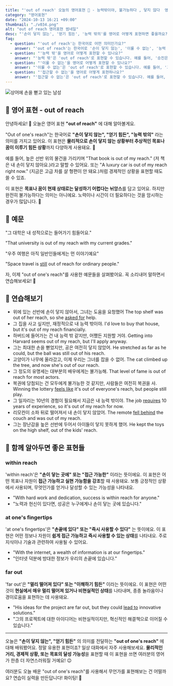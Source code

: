 ```yaml
---
title: "'out of reach' 오늘의 영어표현 🙌 - 능력밖이야, 불가능하다 , 닿지 않다  영어로"
category: "영어표현"
date: "2024-10-13 16:21 +09:00"
thumbnail: "./v034.png"
alt: "out of reach 영어표현 썸네일"
desc: "'손이 닿지 않는', '얻기 힘든', '능력 밖의'를 영어로 어떻게 표현하면 좋을까요? '그 대학은 내 성적으로는 들어가기 힘들어요.', '우주 여행은 아직 일반인에게는 먼 이야기예요.' 등을 영어로 표현하는 법을 배워봅시다. 다양한 예문을 통해서 연습하고 본인의 표현으로 만들어 보세요."
faq:
  - question: "'out of reach'는 한국어로 어떤 의미인가요?"
    answer: "'out of reach'는 한국어로 '손이 닿지 않는', '이룰 수 없는', '능력 밖' 등으로 번역될 수 있습니다. 어떤 것이나 목표가 실현 가능하지 않거나 도달할 수 없는 상태를 나타냅니다."
  - question: "'능력 밖'을 영어로 어떻게 표현할 수 있나요?"
    answer: "'능력 밖'은 'out of reach'로 표현할 수 있습니다. 예를 들어, '승진은 내 능력 밖이야.'는 'That promotion is totally out of my reach right now.'로 말할 수 있습니다."
  - question: "'이룰 수 없는'을 영어로 어떻게 표현할 수 있나요?"
    answer: "'이룰 수 없는'은 'out of reach'로 표현할 수 있습니다. 예를 들어, '그들의 사랑은 이룰 수 없는 것이었다'는 'Their love was out of their reach'로 말할 수 있습니다."
  - question: "'접근할 수 없는'을 영어로 어떻게 표현하나요?"
    answer: "'접근할 수 없는'은 'out of reach'로 표현할 수 있습니다. 예를 들어, '그 정보는 나에게 접근할 수 없는 것이었다'는 'That information was out of my reach'로 표현할 수 있습니다."
---
```


![상어에 손을 뻗고 있는 남성](./v034-1.jpg)

## 🌟 영어 표현 - out of reach

안녕하세요! 👋 오늘은 영어 표현 **"out of reach"** 에 대해 알아볼게요.

"Out of one's reach"는 한국어로 **"손이 닿지 않는", "얻기 힘든", "능력 밖의"** 라는 의미를 가지고 있어요. 이 표현은 **물리적으로 손이 닿지 않는 상황부터 추상적인 목표나 꿈이 이루기 힘든 상황**까지 다양하게 사용돼요. 🙌

예를 들어, 높은 선반 위의 물건을 가리키며 "That book is out of my reach." (저 책은 내 손이 닿지 않아요.)라고 말할 수 있어요. 또는 "A luxury car is out of my reach right now." (지금은 고급 차를 살 형편이 안 돼요.)처럼 경제적인 상황을 표현할 때도 쓸 수 있죠.

이 표현은 **목표나 꿈이 현재 상태로는 달성하기 어렵다는 뉘앙스**를 담고 있어요. 하지만 완전히 불가능하다는 의미는 아니에요. 노력이나 시간이 더 필요하다는 것을 암시하는 경우가 많답니다. 💪

## 📖 예문

"그 대학은 내 성적으로는 들어가기 힘들어요."

"That university is out of my reach with my current grades."

"우주 여행은 아직 일반인들에게는 먼 이야기예요"

"Space travel is <a href="/blog/in-english/254.still/">still</a> out of reach for ordinary people."

자, 이제 "out of one's reach"를 사용한 예문들을 살펴봤어요. 꼭 소리내어 말하면서 연습해보세요! 🚀

## 💬 연습해보기

<ul data-interactive-list>
  <li data-interactive-item>
    <span data-toggler>위에 있는 선반에 손이 닿지 않아서, 그녀는 도움을 요청했어</span>
    <span data-answer>The top shelf was out of her reach, so she <a href="/blog/in-english/125.ask-for/">asked for</a> help.</span>
  </li>
  <li data-interactive-item>
    <span data-toggler>그 집을 사고 싶지만, 재정적으로 내 능력 밖이야.</span>
    <span data-answer>I'd love to buy that house, but it's out of my reach financially.</span>
  </li>
  <li data-interactive-item>
    <span data-toggler>하버드에 들어가는 건 내 능력 밖 같지만, 어쨌든 지원할 거야.</span>
    <span data-answer>Getting into Harvard seems out of my reach, but I'll apply anyway.</span>
  </li>
  <li data-interactive-item>
    <span data-toggler>그는 최대한 손을 뻗었지만, 공은 여전히 닿지 않았어.</span>
    <span data-answer>He stretched as far as he could, but the ball was still out of his reach.</span>
  </li>
  <li data-interactive-item>
    <span data-toggler>고양이가 나무에 올라갔고, 이제 우리는 그녀를 잡을 수 없어.</span>
    <span data-answer>The cat climbed up the tree, and now she's out of our reach.</span>
  </li>
  <li data-interactive-item>
    <span data-toggler>그 정도의 유명세는 대부분의 배우에게는 불가능해.</span>
    <span data-answer>That level of fame is out of reach for most actors.</span>
  </li>
  <li data-interactive-item>
    <span data-toggler>복권에 당첨되는 건 모두에게 불가능한 것 같지만, 사람들은 여전히 복권을 사.</span>
    <span data-answer>Winning the lottery <a href="/blog/한-것-같아-영어표현/">feels like</a> it's out of everyone's reach, but people still play.</span>
  </li>
  <li data-interactive-item>
    <span data-toggler>그 일자리는 10년의 경험이 필요해서 지금은 내 능력 밖이야.</span>
    <span data-answer>The job <a href="/blog/in-english/155.require/">requires</a> 10 years of experience, so it's out of my reach for now.</span>
  </li>
  <li data-interactive-item>
    <span data-toggler>리모컨이 소파 뒤로 떨어져서 내 손이 닿지 않았어.</span>
    <span data-answer>The remote <a href="/blog/in-english/031.fall-behind/">fell behind</a> the couch and was out of my reach.</span>
  </li>
  <li data-interactive-item>
    <span data-toggler>그는 장난감을 높은 선반에 두어서 아이들이 닿지 못하게 했어.</span>
    <span data-answer>He kept the toys on the high shelf, out of the kids' reach.</span>
  </li>
</ul>

## 🤝 함께 알아두면 좋은 표현들

### within reach

'within reach'은 **"손이 닿는 곳에" 또는 "접근 가능한"** 이라는 뜻이에요. 이 표현은 어떤 목표나 자원이 **접근 가능하고 실현 가능함을 강조**할 때 사용돼요. 보통 긍정적인 상황에서 사용되며, 무엇인가를 얻거나 달성할 수 있는 가능성을 나타내요.

- "With hard work and dedication, success is within reach for anyone."
- "노력과 헌신이 있다면, 성공은 누구에게나 손이 닿는 곳에 있습니다."

### at one's fingertips

'at one's fingertips'은 **"손끝에 있다" 또는 "즉시 사용할 수 있다"** 는 뜻이에요. 이 표현은 어떤 정보나 자원이 **쉽게 접근 가능하고 즉시 사용할 수 있는 상태**를 나타내요. 주로 지식이나 기술과 관련하여 사용될 수 있어요.

- "With the internet, a wealth of information is at our fingertips."
- "인터넷 덕분에 방대한 정보가 우리의 손끝에 있습니다."

### far out

'far out'은 **"멀리 떨어져 있다" 또는 "이해하기 힘든"** 이라는 뜻이에요. 이 표현은 어떤 것이 **현실에서 매우 멀리 떨어져 있거나 비현실적인 상태**를 나타내며, 종종 놀라움이나 경이로움을 표현하는 데 사용돼요.

- "His ideas for the project are far out, but they could [lead to](/blog/vocab-1/004.lead-to/) innovative solutions."
- "그의 프로젝트에 대한 아이디어는 비현실적이지만, 혁신적인 해결책으로 이어질 수 있습니다."

---

오늘은 **"손이 닿지 않는", "얻기 힘든"** 의 의미를 전달하는 **"out of one's reach"** 에 대해 배워봤어요. 정말 유용한 표현이죠? 일상 대화에서 자주 사용해보세요. **물리적인 거리, 경제적 상황, 또는 목표의 달성 가능성**을 표현할 때 이 표현을 쓰면 여러분의 영어가 한층 더 자연스러워질 거예요! 😉

여러분도 오늘 배운 "out of one's reach"를 사용해서 무언가를 표현해보는 건 어떨까요? 연습이 실력을 만든답니다! 화이팅! 💪
